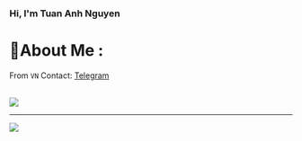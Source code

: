 ### Hi, I'm Tuan Anh Nguyen

# 💫About Me :
From `VN`
Contact: <a target="_blank" href="https://t.me/tuananh31j">
Telegram
</a>
<br/>
<br/>



![](https://github-readme-stats.vercel.app/api/top-langs/?username=tuananh31j&theme=radical&hide_border=false&include_all_commits=false&count_private=false&layout=compact)

---
[![](https://visitcount.itsvg.in/api?id=tuananh31j&icon=0&color=0)](https://visitcount.itsvg.in)
